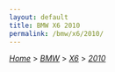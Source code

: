 ```yaml
---
layout: default
title: BMW X6 2010
permalink: /bmw/x6/2010/
---
```

[*Home*](/) > [*BMW*](/bmw/) > [*X6*](/bmw/x6/) > [*2010*](/bmw/x6/2010/)
